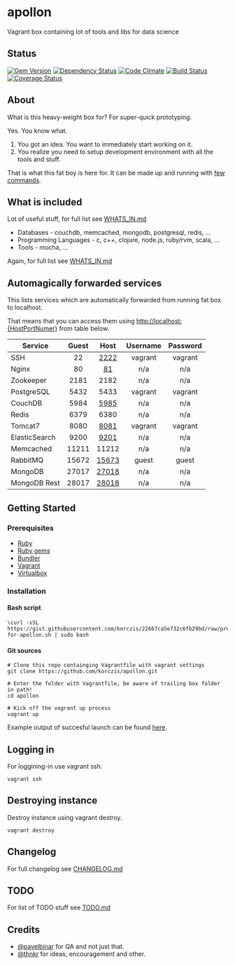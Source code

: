 # apollon

Vagrant box containing lot of tools and libs for data science

## Status

[![Gem Version](https://badge.fury.io/rb/apollon.png)](http://badge.fury.io/rb/apollon)
[![Dependency Status](https://gemnasium.com/korczis/apollon.png)](https://gemnasium.com/korczis/apollon)
[![Code Climate](https://codeclimate.com/github/korczis/apollon.png)](https://codeclimate.com/github/korczis/apollon)
[![Build Status](https://travis-ci.org/korczis/apollon.png)](https://travis-ci.org/korczis/apollon)
[![Coverage Status](https://coveralls.io/repos/korczis/apollon/badge.png?branch=master)](https://coveralls.io/r/korczis/apollon?branch=master)

## About

What is this heavy-weight box for? For super-quick prototyping. 

Yes. You know what.

1. You got an idea. You want to immediately start working on it. 
2. You realize you need to setup development environment with all the tools and stuff.

That is what this fat boy is here for.
It can be made up and running with [few commands](https://github.com/korczis/apollon#getting-started).

## What is included

Lot of useful stuff, for full list see [WHATS_IN.md](https://github.com/korczis/apollon/blob/master/WHATS_IN.md)

- Databases - couchdb, memcached, mongodb, postgresql, redis, ...
- Programming Languages - c, c++, clojure, node.js, ruby/rvm, scala, ...
- Tools - mocha, ...

Again, for full list see [WHATS_IN.md](https://github.com/korczis/apollon/blob/master/WHATS_IN.md)

## Automagically forwarded services

This lists services which are automatically forwarded from running fat box to localhost.

That means that you can access them using [http://localhost:{HostPortNumer}](http://localhost:{HostPortNumer}) from table below.

| Service       | Guest  | Host                            | Username | Password |
| --------------|:------:|:-------------------------------:|:--------:|:--------:|
| SSH           | 22     | [2222](ssh://localhost:2222)    | vagrant  | vagrant  |
| Nginx         | 80     | [81](http://localhost:81)       | n/a      | n/a      |
| Zookeeper     | 2181   | 2182                            | n/a      | n/a      |
| PostgreSQL    | 5432   | 5433                            | vagrant  | vagrant  |
| CouchDB       | 5984   | [5985](http://localhost:5985)   | n/a      | n/a      |
| Redis         | 6379   | 6380                            | n/a      | n/a      |
| Tomcat7       | 8080   | [8081](http://localhost:8081)   | vagrant  | vagrant  |
| ElasticSearch | 9200   | [9201](http://localhost:9201)   | n/a      | n/a      |
| Memcached     | 11211  | 11212                           | n/a      | n/a      |
| RabbitMQ      | 15672  | [15673](http://localhost:15673) | guest    | guest    |
| MongoDB       | 27017  | [27018](http://localhost:27018) | n/a      | n/a      |
| MongoDB Rest  | 28017  | [28018](http://localhost:28018) | n/a      | n/a      |

## Getting Started

### Prerequisites

- [Ruby](https://www.ruby-lang.org/en/)
- [Ruby gems](https://rubygems.org/pages/download)
- [Bundler](http://bundler.io/)
- [Vagrant](https://www.vagrantup.com/downloads.html)
- [Virtualbox](https://www.virtualbox.org/wiki/Downloads)

### Installation

#### Bash script

```
\curl -sSL https://gist.githubusercontent.com/korczis/22667ca5e732c6fb29bd/raw/prepare-for-apollon.sh | sudo bash
```

#### Git sources

```
# Clone this repo containging Vagrantfile with vagrant settings
git clone https://github.com/korczis/apollon.git

# Enter the folder with Vagrantfile, be aware of trailing box folder in path!
cd apollon

# Kick off the vagrant up process
vagrant up
```

Example output of succesful launch can be found [here](https://gist.github.com/korczis/4789d566361b095f2e73).

## Logging in

For loggining-in use vagrant ssh.

```
vagrant ssh
```

## Destroying instance 

Destroy instance using vagrant destroy.

```
vagrant destroy
```

## Changelog

For full changelog see [CHANGELOG.md](https://github.com/korczis/apollon/blob/master/CHANGELOG.md)

## TODO

For list of TODO stuff see [TODO.md](https://github.com/korczis/apollon/blob/master/TODO.md)

## Credits

- [@pavelbinar](https://github.com/pavelbinar) for QA and not just that.
- [@thnkr](https://github.com/thnkr/) for ideas, encouragement and other.
